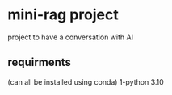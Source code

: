 # mini-rag project

project to have a conversation with AI

## requirments
(can all be installed using conda)
1-python 3.10
